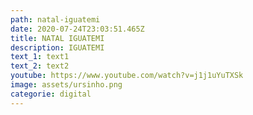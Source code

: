 ```yaml
---
path: natal-iguatemi
date: 2020-07-24T23:03:51.465Z
title: NATAL IGUATEMI
description: IGUATEMI
text_1: text1
text_2: text2
youtube: https://www.youtube.com/watch?v=j1j1uYuTXSk
image: assets/ursinho.png
categorie: digital
---
```


